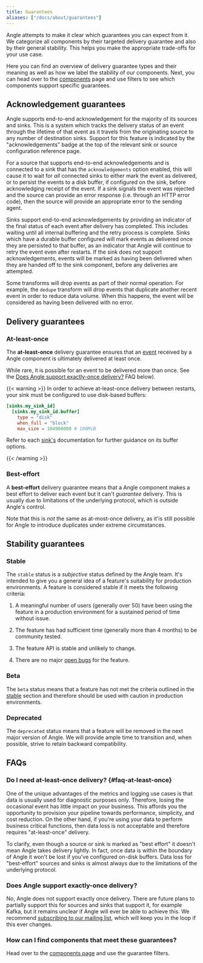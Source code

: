 ```yaml
---
title: Guarantees
aliases: ["/docs/about/guarantees"]
---
```


Angle attempts to make it clear which guarantees you can expect from it. We categorize all
components by their targeted delivery guarantee and also by their general stability. This helps you
make the appropriate trade-offs for your use case.

Here you can find an overview of delivery guarantee types and their meaning as well as how we label
the stability of our components. Next, you can head over to the [components] page and use filters to
see which components support specific guarantees.

## Acknowledgement guarantees

Angle supports end-to-end acknowledgement for the majority of its
sources and sinks. This is a system which tracks the delivery status of
an event through the lifetime of that event as it travels from the
originating source to any number of destination sinks. Support for this
feature is indicated by the "acknowledgements" badge at the top of the
relevant sink or source configuration reference page.

For a source that supports end-to-end acknowledgements and is
connected to a sink that has the `acknowledgements` option enabled,
this will cause it to wait for _all_ connected sinks to either mark
the event as delivered, or to persist the events to a disk buffer, if
configured on the sink, before acknowledging receipt of the event. If
a sink signals the event was rejected and the source can provide an
error response (i.e. through an HTTP error code), then the source will
provide an appropriate error to the sending agent.

Sinks support end-to-end acknowledgements by providing an indicator of
the final status of each event after delivery has completed. This
includes waiting until all internal buffering and the retry process is
complete. Sinks which have a durable buffer configured will mark events
as delivered once they are persisted to that buffer, as an indicator
that Angle will continue to retry the event even after restarts. If the
sink does not support acknowledgements, events will be marked as having
been delivered when they are handed off to the sink component, before
any deliveries are attempted.

Some transforms will drop events as part of their normal
operation. For example, the `dedupe` transform will drop events that
duplicate another recent event in order to reduce data volume. When
this happens, the event will be considered as having been delivered
with no error.

## Delivery guarantees

### At-least-once

The **at-least-once** delivery guarantee ensures that an [event] received by a Angle component is
ultimately delivered at least once.

While rare, it is possible for an event to be delivered more than
once. See the [Does Angle support exactly-once
delivery?](#faq-at-least-once) FAQ below).

{{< warning >}}
In order to achieve at-least-once delivery between restarts,
your sink must be configured to use disk-based buffers:

```toml title="angle.toml"
[sinks.my_sink_id]
  [sinks.my_sink_id.buffer]
    type = "disk"
    when_full = "block"
    max_size = 104900000 # 100MiB
```

Refer to each [sink's][sinks] documentation for further guidance on its buffer options.

[sinks]: /docs/reference/configuration/sinks
{{< /warning >}}

### Best-effort

A **best-effort** delivery guarantee means that a Angle component makes a best effort to deliver
each event but it can't _guarantee_ delivery. This is usually due to limitations of the underlying
protocol, which is outside Angle's control.

Note that this is _not_ the same as at-most-once delivery, as it'is still possible for Angle to
introduce duplicates under extreme circumstances.

## Stability guarantees

### Stable

The `stable` status is a _subjective_ status defined by the Angle team. It's intended to give you a
general idea of a feature's suitability for production environments. A feature is considered stable
if it meets the following criteria:

1. A meaningful number of users (generally over 50) have been using the feature in a production
    environment for a sustained period of time without issue.
2. The feature has had sufficient time (generally more than 4 months) to be community tested.

3. The feature API is stable and unlikely to change.

4. There are no major [open bugs][bugs] for the feature.

### Beta

The `beta` status means that a feature has not met the criteria outlined in the [stable](#stable)
section and therefore should be used with caution in production environments.

### Deprecated

The `deprecated` status means that a feature will be removed in the next major version of Angle. We
will provide ample time to transition and, when possible, strive to retain backward compatibility.

## FAQs

### Do I need at-least-once delivery? {#faq-at-least-once}

One of the unique advantages of the metrics and logging use cases is that data is usually used for diagnostic purposes only. Therefore, losing the occasional event has little impact on your business. This affords you the opportunity to provision your pipeline towards performance, simplicity, and cost reduction. On the other hand, if you're using your data to perform business critical functions, then data loss is not acceptable and therefore requires "at-least-once" delivery.

To clarify, even though a source or sink is marked as "best effort" it doesn't mean Angle takes delivery lightly. In fact, once data is within the boundary of Angle it won't be lost if you've configured on-disk buffers. Data loss for "best-effort" sources and sinks is almost always due to the limitations of the underlying protocol.

### Does Angle support exactly-once delivery?

No, Angle does not support exactly once delivery. There are future plans to partially support this for sources and sinks that support it, for example Kafka, but it remains unclear if Angle will ever be able to achieve this. We recommend [subscribing to our mailing list](/community), which will keep you in the loop if this ever changes.

### How can I find components that meet these guarantees?

Head over to the [components page][components] and use the guarantee
filters.

[bugs]: https://github.com/khulnasoft/angle/issues?q=is%3Aopen+is%3Aissue+label%3A%22type%3A+bug%22
[components]: /components
[event]: /docs/about/under-the-hood/architecture/data-model
